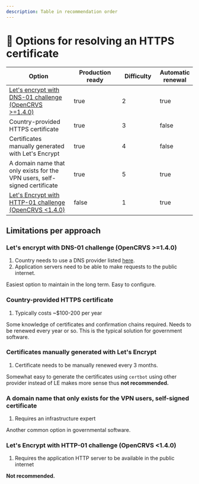 ```yaml
---
description: Table in recommendation order
---
```


# 🏅 Options for resolving an HTTPS certificate



<table><thead><tr><th width="274">Option</th><th width="161" data-type="checkbox">Production ready</th><th width="110" data-type="rating" data-max="5">Difficulty</th><th data-type="checkbox">Automatic renewal</th></tr></thead><tbody><tr><td><a href="https://letsencrypt.org/docs/challenge-types/#dns-01-challenge">Let's encrypt with DNS-01 challenge <br>(OpenCRVS >=1.4.0)</a></td><td>true</td><td>2</td><td>true</td></tr><tr><td>Country-provided HTTPS certificate</td><td>true</td><td>3</td><td>false</td></tr><tr><td>Certificates manually generated with Let's Encrypt</td><td>true</td><td>4</td><td>false</td></tr><tr><td>A domain name that only exists for the VPN users, self-signed certificate</td><td>true</td><td>5</td><td>true</td></tr><tr><td><a href="https://letsencrypt.org/docs/challenge-types/#http-01-challenge">Let's Encrypt with HTTP-01 challenge <br>(OpenCRVS &#x3C;1.4.0)</a></td><td>false</td><td>1</td><td>true</td></tr></tbody></table>



## Limitations per approach

### Let's encrypt with DNS-01 challenge (OpenCRVS >=1.4.0)

1. Country needs to use a DNS provider listed [here](https://doc.traefik.io/traefik/https/acme/#providers).
2. Application servers need to be able to make requests to the public internet.

Easiest option to maintain in the long term. Easy to configure.

### Country-provided HTTPS certificate

1. Typically costs \~$100-200 per year

Some knowledge of certificates and confirmation chains required. Needs to be renewed every year or so. This is the typical solution for government software.

### Certificates manually generated with Let's Encrypt

1. Certificate needs to be manually renewed every 3 months.

Somewhat easy to generate the certificates using `certbot` using other provider instead of LE makes more sense thus **not recommended.**

### A domain name that only exists for the VPN users, self-signed certificate

1. Requires an infrastructure expert

Another common option in governmental software.

### Let's Encrypt with HTTP-01 challenge (OpenCRVS <1.4.0)

1. Requires the application HTTP server to be available in the public internet

**Not recommended.**

